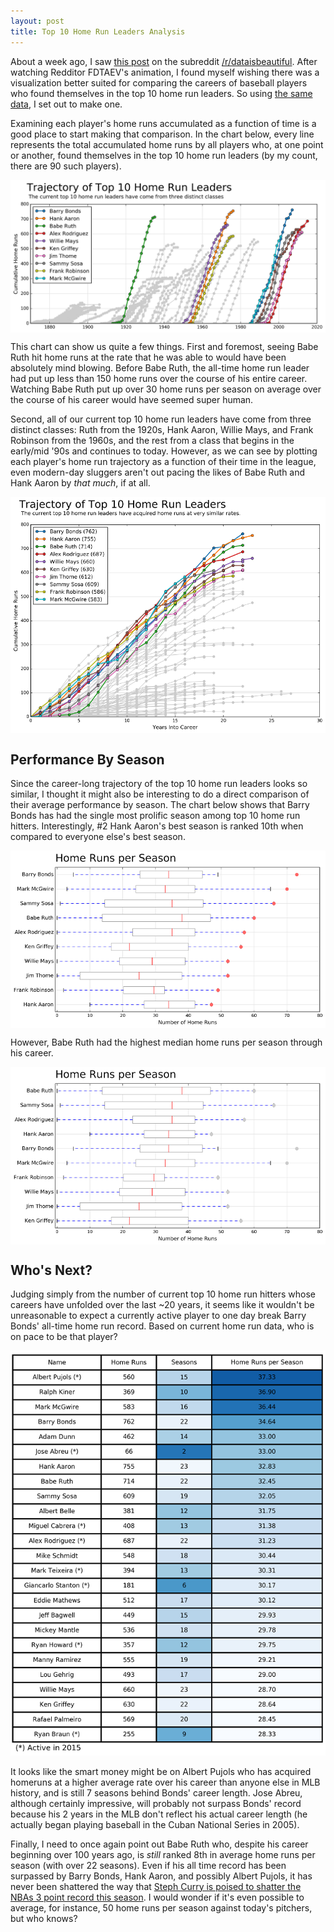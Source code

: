 ```yaml
---
layout: post
title: Top 10 Home Run Leaders Analysis
---
```


About a week ago, I saw [this post](https://www.reddit.com/r/dataisbeautiful/comments/49d9m3/xpost_from_rbaseball_visualizing_the_historical/) on the subreddit [/r/dataisbeautiful](https://www.reddit.com/r/dataisbeautiful). 
After watching Redditor FDTAEV's animation, I found myself wishing there was a visualization better suited for comparing the careers of baseball players who found themselves in the top 10 home run leaders. 
So using [the same data](http://www.seanlahman.com/baseball-archive/statistics/), I set out to make one.

Examining each player's home runs accumulated as a function of time is a good place to start making that comparison. 
In the chart below, every line represents the total accumulated home runs by all players who, at one point or another, found themselves in the top 10 home run leaders (by my count, there are 90 such players).

<img align="center" src="/img/post/homeruns/spaced_out_trajectories.png" alt="Home run trajectories">

This chart can show us quite a few things. 
First and foremost, seeing Babe Ruth hit home runs at the rate that he was able to would have been absolutely mind blowing. 
Before Babe Ruth, the all-time home run leader had put up less than 150 home runs over the course of his entire career. 
Watching Babe Ruth put up over 30 home runs per season on average over the course of his career would have seemed super human.

Second, all of our current top 10 home run leaders have come from three distinct classes: Ruth from the 1920s, Hank Aaron, Willie Mays, and Frank Robinson from the 1960s, and the rest from a class that begins in the early/mid '90s and continues to today. 
However, as we can see by plotting each player's home run trajectory as a function of their time in the league, even modern-day sluggers aren't out pacing the likes of Babe Ruth and Hank Aaron by _that much_, if at all.

<img align="center" src="/img/post/homeruns/home_run_trajectories.png" alt="Home run trajectories vs seasons">

## Performance By Season
Since the career-long trajectory of the top 10 home run leaders looks so similar, I thought it might also be interesting to do a direct comparison of their average performance by season. 
The chart below shows that Barry Bonds has had the single most prolific season among top 10 home run hitters. Interestingly, #2 Hank Aaron's best season is ranked 10th when compared to everyone else's best season.

<img align="center" src="/img/post/homeruns/home_run_seasons.png" alt="Best Seasons">

However, Babe Ruth had the highest median home runs per season through his career.

<img align="center" src="/img/post/homeruns/home_run_seasons_med.png" alt="Most Consistent">

## Who's Next?
Judging simply from the number of current top 10 home run hitters whose careers have unfolded over the last ~20 years, it seems like it wouldn't be unreasonable to expect a currently active player to one day break Barry Bonds' all-time home run record. Based on current home run data, who is on pace to be that player?

<img margin="auto" src="/img/post/homeruns/slope_table.png" alt="Home Run Rate Table">

It looks like the smart money might be on Albert Pujols who has acquired homeruns at a higher average rate over his career than anyone else in MLB history, and is still 7 seasons behind Bonds' career length. Jose Abreu, although certainly impressive, will probably not surpass Bonds' record because his 2 years in the MLB don't reflect his actual career length (he actually began playing baseball in the Cuban National Series in 2005).

Finally, I need to once again point out Babe Ruth who, despite his career beginning over 100 years ago, is _still_ ranked 8th in average home runs per season (with over 22 seasons). Even if his all time record has been surpassed by Barry Bonds, Hank Aaron, and possibly Albert Pujols, it has never been shattered the way that [Steph Curry is poised to shatter the NBAs 3 point record this season](http://fivethirtyeight.com/features/steph-curry-is-on-pace-to-hit-102-home-runs/). I would wonder if it's even possible to average, for instance, 50 home runs per season against today's pitchers, but who knows?